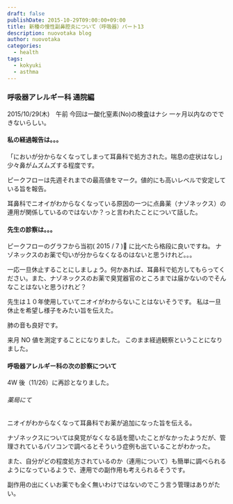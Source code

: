 ```yaml
---
draft: false
publishDate: 2015-10-29T09:00:00+09:00
title: 新種の慢性副鼻腔炎について（呼吸器）パート13
description: nuovotaka blog
author: nuovotaka
categories:
  - health
tags:
  - kokyuki
  - asthma
---
```


### 呼吸器アレルギー科 通院編

2015/10/29(木)　午前
今回は一酸化窒素(No)の検査はナシ
一ヶ月以内なのでできないらしい。

#### 私の経過報告は。。。

「においが分からなくなってしまって耳鼻科で処方された。喘息の症状はなし」
少々鼻がムズムズする程度です。

ピークフローは先週それまでの最高値をマーク。値的にも高いレベルで安定している旨を報告。

耳鼻科でニオイがわからなくなっている原因の一つに点鼻薬（ナゾネックス）の連用が関係しているのではないか？っと言われたことについて話した。

#### 先生の診察は。。。

ピークフローのグラフから当初( 2015 / 7 ) に比べたら格段に良いですね。
ナゾネックスのお薬で匂いが分からなくなるのはないと思うけれど。。。

一応一旦休止することにしましょう。何かあれば、耳鼻科で処方してもらってください。また、ナゾネックスのお薬で臭覚器官のところまでは届かないのでそんなことはないと思うけれど？

先生は１０年使用していてニオイがわからないことはないそうです。
私は一旦休止を希望し様子をみたい旨を伝えた。

肺の音も良好です。

来月 NO 値を測定することになりました。
このまま経過観察ということになりました。

#### 呼吸器アレルギー科の次の診察について

4W 後（11/26）に再診となりました。

###### 薬局にて

ニオイがわからなくなって耳鼻科でお薬が追加になった旨を伝える。

ナゾネックスについては臭覚がなくなる話を聞いたことがなかったようだが、管理されているパソコンで調べるとそういう症例も出ていることがわかった。

また、自分がどの程度処方されているのか（連用について）も簡単に調べられるようになっているようで、連用での副作用も考えられるそうです。

副作用の出にくいお薬でも全く無いわけではないのでこう言う管理はありがたい。
